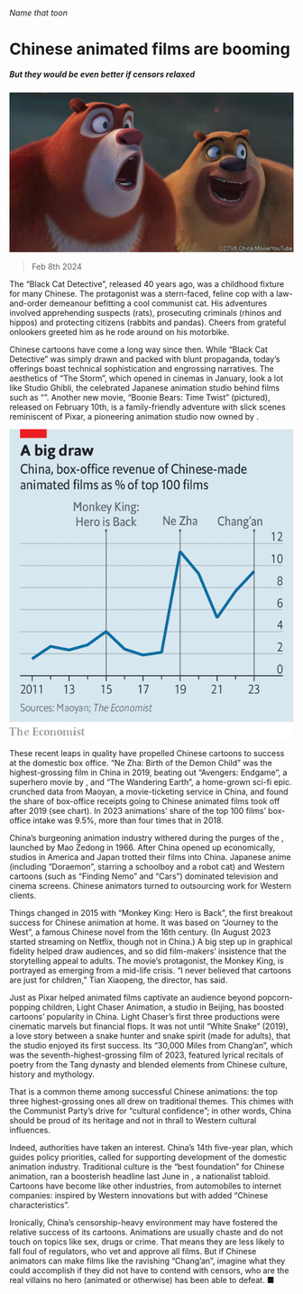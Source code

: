 ###### Name that toon

# Chinese animated films are booming 

##### But they would be even better if censors relaxed 

![image](images/20240210_CUP004.jpg) 

> Feb 8th 2024 

The “Black Cat Detective”, released 40 years ago, was a childhood fixture for many Chinese. The protagonist was a stern-faced, feline cop with a law-and-order demeanour befitting a cool communist cat. His adventures involved apprehending suspects (rats), prosecuting criminals (rhinos and hippos) and protecting citizens (rabbits and pandas). Cheers from grateful onlookers greeted him as he rode around on his motorbike. 

Chinese cartoons have come a long way since then. While “Black Cat Detective” was simply drawn and packed with blunt propaganda, today’s offerings boast technical sophistication and engrossing narratives. The aesthetics of “The Storm”, which opened in cinemas in January, look a lot like Studio Ghibli, the celebrated Japanese animation studio behind films such as “”. Another new movie, “Boonie Bears: Time Twist” (pictured), released on February 10th, is a family-friendly adventure with slick scenes reminiscent of Pixar, a pioneering animation studio now owned by . 

![image](images/20240210_CUC276.png) 


These recent leaps in quality have propelled Chinese cartoons to success at the domestic box office. “Ne Zha: Birth of the Demon Child” was the highest-grossing film in China in 2019, beating out “Avengers: Endgame”, a superhero movie by , and “The Wandering Earth”, a home-grown sci-fi epic.  crunched data from Maoyan, a movie-ticketing service in China, and found the share of box-office receipts going to Chinese animated films took off after 2019 (see chart). In 2023 animations’ share of the top 100 films’ box-office intake was 9.5%, more than four times that in 2018. 

China’s burgeoning animation industry withered during the purges of the , launched by Mao Zedong in 1966. After China opened up economically, studios in America and Japan trotted their films into China. Japanese anime (including “Doraemon”, starring a schoolboy and a robot cat) and Western cartoons (such as “Finding Nemo” and “Cars”) dominated television and cinema screens. Chinese animators turned to outsourcing work for Western clients.

Things changed in 2015 with “Monkey King: Hero is Back”, the first breakout success for Chinese animation at home. It was based on “Journey to the West”, a famous Chinese novel from the 16th century. (In August 2023  started streaming on Netflix, though not in China.) A big step up in graphical fidelity helped draw audiences, and so did film-makers’ insistence that the storytelling appeal to adults. The movie’s protagonist, the Monkey King, is portrayed as emerging from a mid-life crisis. “I never believed that cartoons are just for children,” Tian Xiaopeng, the director, has said.

Just as Pixar helped animated films captivate an audience beyond popcorn-popping children, Light Chaser Animation, a studio in Beijing, has boosted cartoons’ popularity in China. Light Chaser’s first three productions were cinematic marvels but financial flops. It was not until “White Snake” (2019), a love story between a snake hunter and snake spirit (made for adults), that the studio enjoyed its first success. Its “30,000 Miles from Chang’an”, which was the seventh-highest-grossing film of 2023, featured lyrical recitals of poetry from the Tang dynasty and blended elements from Chinese culture, history and mythology. 

That is a common theme among successful Chinese animations: the top three highest-grossing ones all drew on traditional themes. This chimes with the Communist Party’s drive for “cultural confidence”; in other words, China should be proud of its heritage and not in thrall to Western cultural influences. 

Indeed, authorities have taken an interest. China’s 14th five-year plan, which guides policy priorities, called for supporting development of the domestic animation industry. Traditional culture is the “best foundation” for Chinese animation, ran a boosterish headline last June in , a nationalist tabloid. Cartoons have become like other industries, from automobiles to internet companies: inspired by Western innovations but with added “Chinese characteristics”.

Ironically, China’s censorship-heavy environment may have fostered the relative success of its cartoons. Animations are usually chaste and do not touch on topics like sex, drugs or crime. That means they are less likely to fall foul of regulators, who vet and approve all films. But if Chinese animators can make films like the ravishing “Chang’an”, imagine what they could accomplish if they did not have to contend with censors, who are the real villains no hero (animated or otherwise) has been able to defeat. ■


